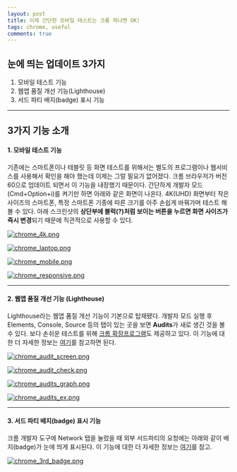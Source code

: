 ```yaml
---
layout: post
title: 이제 간단한 모바일 테스트는 크롬 하나면 OK! 
tags: chrome, useful
comments: true
---
```


## 눈에 띄는 업데이트 3가지   
1. 모바일 테스트 기능   
2. 웹앱 품질 개선 기능(Lighthouse)   
3. 서드 파티 배지(badge) 표시 기능   
   
----
   
## 3가지 기능 소개   
    
#### 1. 모바일 테스트 기능  
기존에는 스마트폰이나 테블릿 등 화면 테스트를 위해서는 별도의 프로그램이나 웹서비스를 사용해서 확인을 해야 했는데 이제는 그럴 필요가 없어졌다. 크롬 브라우저가 버전 60으로 업데이트 되면서 이 기능을 내장했기 때문이다. 간단하게 개발자 모드(Cmd+Option+i)를 켜기만 하면 아래와 같은 화면이 나온다. 4K(UHD) 화면부터 작은 사이즈의 스마트폰, 특정 스마트폰 기종에 따른 크기를 아주 손쉽게 바꿔가며 테스트 해볼 수 있다. 아래 스크린샷의 **상단부에 블럭(?)처럼 보이는 버튼을 누르면 화면 사이즈가 즉시 변경**되기 때문에 직관적으로 사용할 수 있다.
    
[![chrome_4k.png](https://s26.postimg.org/emj3zwa9l/chrome_4k.png)](https://postimg.org/image/6h121qm0l/)    
    
[![chrome_laptop.png](https://s26.postimg.org/sqez8ahh5/chrome_laptop.png)](https://postimg.org/image/tsp5qu0ad/)    
    
[![chrome_mobile.png](https://s26.postimg.org/xqcfg8n3t/chrome_mobile.png)](https://postimg.org/image/3lnyuvi0l/)    
    
[![chrome_responsive.png](https://s26.postimg.org/60b91k8vt/chrome_responsive.png)](https://postimg.org/image/wldrx4b91/)    
    
----
    

#### 2. 웹앱 품질 개선 기능 (Lighthouse)
Lighthouse라는 웹앱 품질 개선 기능이 기본으로 탑재됐다. 개발자 모드 실행 후 Elements, Console, Source 등의 탭이 있는 곳을 보면 **Audits**가 새로 생긴 것을 볼 수 있다. 보다 손쉬운 테스트를 위해 [크롬 확장프로그램](https://chrome.google.com/webstore/detail/lighthouse/blipmdconlkpinefehnmjammfjpmpbjk)도 제공하고 있다. 이 기능에 대한 더 자세한 정보는 [여기](https://developers.google.com/web/tools/lighthouse/)를 참고하면 된다.    
    
[![chrome_audit_screen.png](https://s26.postimg.org/ccqebeby1/chrome_audit_screen.png)](https://postimg.org/image/p44khwlpx/)    
    
[![chrome_audit_check.png](https://s26.postimg.org/mya9nei9l/chrome_audit_check.png)](https://postimg.org/image/d0z8ucanp/)    
    
[![chrome_audits_graph.png](https://s26.postimg.org/6kuvhzri1/chrome_audits_graph.png)](https://postimg.org/image/e0u53sf79/)    
    
[![chrome_audits_ex.png](https://s26.postimg.org/tovcakut5/chrome_audits_ex.png)](https://postimg.org/image/5xvysgulx/)    
    
----    
    
#### 3. 서드 파티 배지(badge) 표시 기능
크롬 개발자 도구에 Network 탭을 눌렀을 때 외부 서드파티의 요청에는 아래와 같이 배지(badge)가 눈에 띄게 표시된다. 이 기능에 대한 더 자세한 정보는 [여기](https://developers.google.com/web/updates/2017/05/devtools-release-notes#badges)를 참고.

[![chrome_3rd_badge.png](https://s26.postimg.org/uyt5pmol5/chrome_3rd_badge.png)](https://postimg.org/image/ent1tbc39/)    
    
